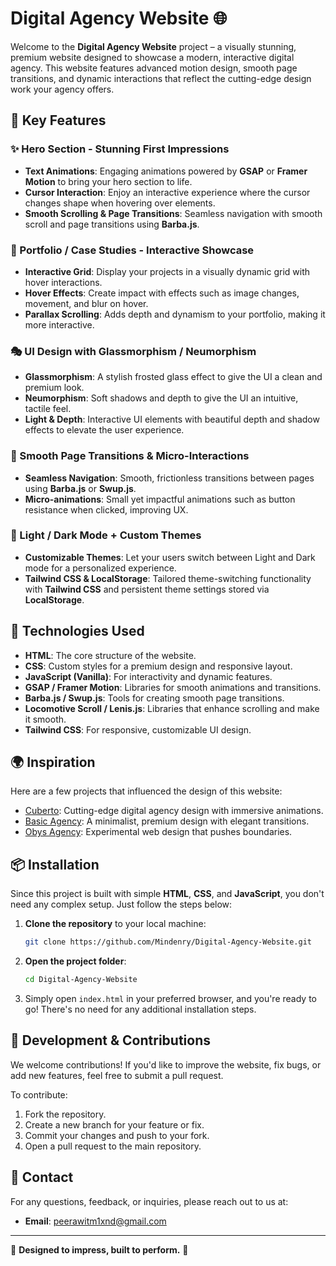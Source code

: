 # Digital Agency Website 🌐

Welcome to the **Digital Agency Website** project – a visually stunning, premium website designed to showcase a modern, interactive digital agency. This website features advanced motion design, smooth page transitions, and dynamic interactions that reflect the cutting-edge design work your agency offers.

## 🎯 Key Features

### ✨ Hero Section - Stunning First Impressions
- **Text Animations**: Engaging animations powered by **GSAP** or **Framer Motion** to bring your hero section to life.
- **Cursor Interaction**: Enjoy an interactive experience where the cursor changes shape when hovering over elements.
- **Smooth Scrolling & Page Transitions**: Seamless navigation with smooth scroll and page transitions using **Barba.js**.

### 📂 Portfolio / Case Studies - Interactive Showcase
- **Interactive Grid**: Display your projects in a visually dynamic grid with hover interactions.
- **Hover Effects**: Create impact with effects such as image changes, movement, and blur on hover.
- **Parallax Scrolling**: Adds depth and dynamism to your portfolio, making it more interactive.

### 🎭 UI Design with Glassmorphism / Neumorphism
- **Glassmorphism**: A stylish frosted glass effect to give the UI a clean and premium look.
- **Neumorphism**: Soft shadows and depth to give the UI an intuitive, tactile feel.
- **Light & Depth**: Interactive UI elements with beautiful depth and shadow effects to elevate the user experience.

### 🚀 Smooth Page Transitions & Micro-Interactions
- **Seamless Navigation**: Smooth, frictionless transitions between pages using **Barba.js** or **Swup.js**.
- **Micro-animations**: Small yet impactful animations such as button resistance when clicked, improving UX.

### 🌙 Light / Dark Mode + Custom Themes
- **Customizable Themes**: Let your users switch between Light and Dark mode for a personalized experience.
- **Tailwind CSS & LocalStorage**: Tailored theme-switching functionality with **Tailwind CSS** and persistent theme settings stored via **LocalStorage**.

## 🔧 Technologies Used

- **HTML**: The core structure of the website.
- **CSS**: Custom styles for a premium design and responsive layout.
- **JavaScript (Vanilla)**: For interactivity and dynamic features.
- **GSAP / Framer Motion**: Libraries for smooth animations and transitions.
- **Barba.js / Swup.js**: Tools for creating smooth page transitions.
- **Locomotive Scroll / Lenis.js**: Libraries that enhance scrolling and make it smooth.
- **Tailwind CSS**: For responsive, customizable UI design.

## 🌍 Inspiration

Here are a few projects that influenced the design of this website:
- [Cuberto](https://cuberto.com): Cutting-edge digital agency design with immersive animations.
- [Basic Agency](https://basic.agency): A minimalist, premium design with elegant transitions.
- [Obys Agency](https://obys.co): Experimental web design that pushes boundaries.

## 📦 Installation

Since this project is built with simple **HTML**, **CSS**, and **JavaScript**, you don't need any complex setup. Just follow the steps below:

1. **Clone the repository** to your local machine:
    ```bash
    git clone https://github.com/Mindenry/Digital-Agency-Website.git
    ```

2. **Open the project folder**:
    ```bash
    cd Digital-Agency-Website
    ```

3. Simply open `index.html` in your preferred browser, and you're ready to go! There's no need for any additional installation steps.

## 🔨 Development & Contributions

We welcome contributions! If you'd like to improve the website, fix bugs, or add new features, feel free to submit a pull request.

To contribute:
1. Fork the repository.
2. Create a new branch for your feature or fix.
3. Commit your changes and push to your fork.
4. Open a pull request to the main repository.

## 💬 Contact

For any questions, feedback, or inquiries, please reach out to us at:
- **Email**: peerawitm1xnd@gmail.com

---

🚀 **Designed to impress, built to perform.** 🌟

